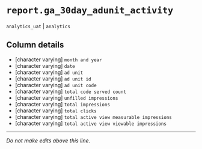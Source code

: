 # `report.ga_30day_adunit_activity`
`analytics_uat` | `analytics`

## Column details
* [character varying] `month and year`
* [character varying] `date`
* [character varying] `ad unit`
* [character varying] `ad unit id`
* [character varying] `ad unit code`
* [character varying] `total code served count`
* [character varying] `unfilled impressions`
* [character varying] `total impressions`
* [character varying] `total clicks`
* [character varying] `total active view measurable impressions`
* [character varying] `total active view viewable impressions`

-------------------------------------------------------------------------------
*Do not make edits above this line.*
